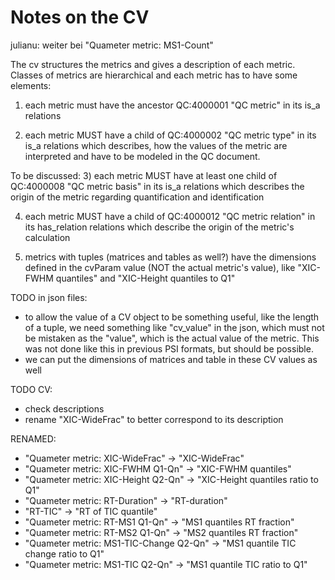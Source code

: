 # Notes on the CV

julianu: weiter bei "Quameter metric: MS1-Count"


The cv structures the metrics and gives a description of each metric. Classes of
metrics are hierarchical and each metric has to have some elements:

1) each metric must have the ancestor QC:4000001 "QC metric" in its is_a
   relations

2) each metric MUST have a child of QC:4000002 "QC metric type" in its is_a
   relations which describes, how the values of the metric are interpreted and
   have to be modeled in the QC document.

To be discussed:
3) each metric MUST have at least one child of QC:4000008 "QC metric basis" in
   its is_a relations which describes the origin of the metric regarding
   quantification and identification

4) each metric MUST have a child of QC:4000012 "QC metric relation" in its
   has_relation relations which describe the origin of the metric's calculation

5) metrics with tuples (matrices and tables as well?) have the dimensions
   defined in the cvParam value (NOT the actual metric's value), like
   "XIC-FWHM quantiles" and "XIC-Height quantiles to Q1"


TODO in json files:
* to allow the value of a CV object to be something useful, like the length of
  a tuple, we need something like "cv_value" in the json, which must not be
  mistaken as the "value", which is the actual value of the metric. This was not
  done like this in previous PSI formats, but should be possible.
* we can put the dimensions of matrices and table in these CV values as well


TODO CV:
* check descriptions
* rename "XIC-WideFrac" to better correspond to its description


RENAMED:
* "Quameter metric: XIC-WideFrac" -> "XIC-WideFrac"
* "Quameter metric: XIC-FWHM Q1-Qn" -> "XIC-FWHM quantiles"
* "Quameter metric: XIC-Height Q2-Qn" -> "XIC-Height quantiles ratio to Q1"
* "Quameter metric: RT-Duration" -> "RT-duration"
* "RT-TIC" -> "RT of TIC quantile"
* "Quameter metric: RT-MS1 Q1-Qn" -> "MS1 quantiles RT fraction"
* "Quameter metric: RT-MS2 Q1-Qn" -> "MS2 quantiles RT fraction"
* "Quameter metric: MS1-TIC-Change Q2-Qn" -> "MS1 quantile TIC change ratio to Q1"
* "Quameter metric: MS1-TIC Q2-Qn" -> "MS1 quantile TIC ratio to Q1"

